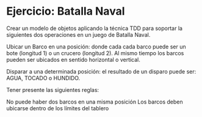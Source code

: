 Ejercicio: Batalla Naval
===========

Crear un modelo de objetos aplicando la técnica TDD para soportar la siguientes dos operaciones en un juego de Batalla Naval.

Ubicar un Barco en una posición: donde cada cada barco puede ser un bote (longitud 1) o un crucero (longitud 2). Al mismo tiempo los barcos pueden ser ubicados en sentido horizontal o vertical.

Disparar a una determinada posición: el resultado de un disparo puede ser: AGUA, TOCADO o HUNDIDO.

Tener presente las siguientes reglas:

No puede haber dos barcos en una misma posición
Los barcos deben ubicarse dentro de los límites del tablero